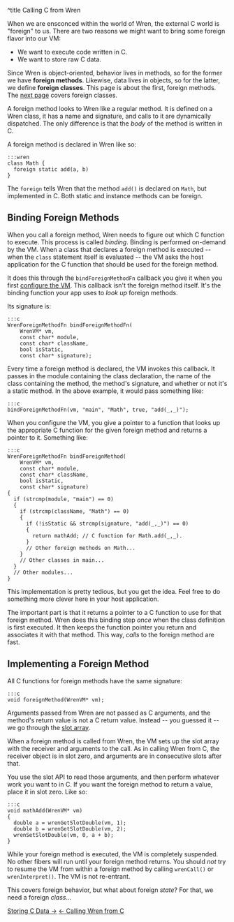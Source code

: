^title Calling C from Wren

When we are ensconced within the world of Wren, the external C world is
"foreign" to us. There are two reasons we might want to bring some foreign
flavor into our VM:

* We want to execute code written in C.
* We want to store raw C data.

Since Wren is object-oriented, behavior lives in methods, so for the former we
have **foreign methods**. Likewise, data lives in objects, so for the latter, we
define **foreign classes**. This page is about the first, foreign methods. The
[next page][] covers foreign classes.

[next page]: /embedding/storing-c-data.html

A foreign method looks to Wren like a regular method. It is defined on a Wren
class, it has a name and signature, and calls to it are dynamically dispatched.
The only difference is that the *body* of the method is written in C.

A foreign method is declared in Wren like so:

    :::wren
    class Math {
      foreign static add(a, b)
    }

The `foreign` tells Wren that the method `add()` is declared on `Math`, but
implemented in C. Both static and instance methods can be foreign.

## Binding Foreign Methods

When you call a foreign method, Wren needs to figure out which C function to
execute. This process is called *binding*. Binding is performed on-demand by the
VM. When a class that declares a foreign method is executed -- when the `class`
statement itself is evaluated -- the VM asks the host application for the C
function that should be used for the foreign method.

It does this through the `bindForeignMethodFn` callback you give it when you
first [configure the VM][config]. This callback isn't the foreign method itself.
It's the binding function your app uses to *look up* foreign methods.

[config]: configuring-the-vm.html

Its signature is:

    :::c
    WrenForeignMethodFn bindForeignMethodFn(
        WrenVM* vm,
        const char* module,
        const char* className,
        bool isStatic,
        const char* signature);

Every time a foreign method is declared, the VM invokes this callback. It passes
in the module containing the class declaration, the name of the class containing
the method, the method's signature, and whether or not it's a static method. In
the above example, it would pass something like:

    :::c
    bindForeignMethodFn(vm, "main", "Math", true, "add(_,_)");

When you configure the VM, you give a pointer to a function that looks up the
appropriate C function for the given foreign method and returns a pointer to it.
Something like:

    :::c
    WrenForeignMethodFn bindForeignMethod(
        WrenVM* vm,
        const char* module,
        const char* className,
        bool isStatic,
        const char* signature)
    {
      if (strcmp(module, "main") == 0)
      {
        if (strcmp(className, "Math") == 0)
        {
          if (!isStatic && strcmp(signature, "add(_,_)") == 0)
          {
            return mathAdd; // C function for Math.add(_,_).
          }
          // Other foreign methods on Math...
        }
        // Other classes in main...
      }
      // Other modules...
    }

This implementation is pretty tedious, but you get the idea. Feel free to do
something more clever here in your host application.

The important part is that it returns a pointer to a C function to use for that
foreign method. Wren does this binding step *once* when the class definition is
first executed. It then keeps the function pointer you return and associates it
with that method. This way, *calls* to the foreign method are fast.

## Implementing a Foreign Method

All C functions for foreign methods have the same signature:

    :::c
    void foreignMethod(WrenVM* vm);

Arguments passed from Wren are not passed as C arguments, and the method's
return value is not a C return value. Instead -- you guessed it -- we go through
the [slot array][].

[slot array]: /embedding/slots-and-handles.html

When a foreign method is called from Wren, the VM sets up the slot array with
the receiver and arguments to the call. As in calling Wren from C, the receiver
object is in slot zero, and arguments are in consecutive slots after that.

You use the slot API to read those arguments, and then perform whatever work you
want to in C. If you want the foreign method to return a value, place it in slot
zero. Like so:

    :::c
    void mathAdd(WrenVM* vm)
    {
      double a = wrenGetSlotDouble(vm, 1);
      double b = wrenGetSlotDouble(vm, 2);
      wrenSetSlotDouble(vm, 0, a + b);
    }

While your foreign method is executed, the VM is completely suspended. No other
fibers will run until your foreign method returns. You should *not* try to
resume the VM from within a foreign method by calling `wrenCall()` or
`wrenInterpret()`. The VM is not re-entrant.

This covers foreign behavior, but what about foreign *state*? For that, we need
a foreign *class*...

<a class="right" href="storing-c-data.html">Storing C Data &rarr;</a>
<a href="calling-wren-from-c.html">&larr; Calling Wren from C</a>
